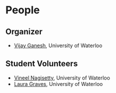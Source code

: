# People

## Organizer
- [Vijay Ganesh](https://ece.uwaterloo.ca/~vganesh/), University of Waterloo

## Student Volunteers
- [Vineel Nagisetty](https://github.com/vin-nag), University of Waterloo
- [Laura Graves](http://www.lauragraves.ca/), University of Waterloo
